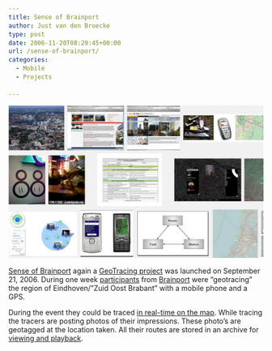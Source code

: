 ```yaml
---
title: Sense of Brainport
author: Just van den Broecke
type: post
date: 2006-11-20T08:29:45+00:00
url: /sense-of-brainport/
categories:
  - Mobile
  - Projects

---
```

<!-- <img loading="lazy" class="alignleft wp-image-298 size-large" src="uploads/2006/11/senseofbrainport-1024x612.jpg" alt="senseofbrainport" width="820" height="490" srcset="https://justobjects.nl/wp-content/uploads/2006/11/senseofbrainport-1024x612.jpg 1024w, https://justobjects.nl/wp-content/uploads/2006/11/senseofbrainport-300x179.jpg 300w, https://justobjects.nl/wp-content/uploads/2006/11/senseofbrainport-250x150.jpg 250w, https://justobjects.nl/wp-content/uploads/2006/11/senseofbrainport-150x89.jpg 150w, https://justobjects.nl/wp-content/uploads/2006/11/senseofbrainport.jpg 1075w" sizes="(max-width: 820px) 100vw, 820px" /> -->
![ ](/uploads/2006/11/senseofbrainport.jpg)

[Sense of Brainport][2] again a [GeoTracing project][3] was launched on September 21, 2006. During one week [participants][4] from [Brainport][5] were &#8220;geotracing&#8221; the region of Eindhoven/&#8221;Zuid Oost Brabant&#8221; with a mobile phone and a GPS.

During the event they could be traced [in real-time on the map][6]. While tracing the tracers are posting photos of their impressions. These photo&#8217;s are geotagged at the location taken. All their routes are stored in an archive for [viewing and playback][7].

 [1]: uploads/2006/11/senseofbrainport.jpg
 [2]: http://www.senseofbrainport.nl
 [3]: http://www.geotracing.com
 [4]: http://www.senseofthecity.nl/sobp/deelnemers.jsp
 [5]: http://www.brainport.nl
 [6]: http://www.senseofthecity.nl/sobp/map.jsp?cmd=live
 [7]: http://www.senseofthecity.nl/sobp/map.jsp
